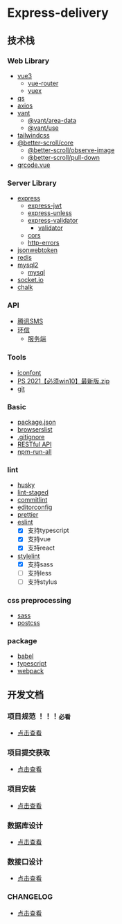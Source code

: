 # Express-delivery
## 技术栈

### Web Library

- [vue3](https://staging-cn.vuejs.org/api/)
  - [vue-router](https://router.vuejs.org/zh/api/)
  - [vuex](https://vuex.vuejs.org/zh/api/)
- [qs](https://github.com/ljharb/qs)
- [axios](https://www.axios-http.cn/docs/intro)
- [vant](https://vant-contrib.gitee.io/vant/#/zh-CN)
  - [@vant/area-data](https://www.npmjs.com/package/@vant/area-data)
  - [@vant/use](https://www.npmjs.com/package/@vant/use)
- [tailwindcss](https://www.tailwindcss.cn/docs/container)
- [@better-scroll/core](https://better-scroll.github.io/docs/zh-CN/guide/base-scroll-options.html)
  - [@better-scroll/observe-image](https://better-scroll.github.io/docs/zh-CN/plugins/observe-image.html)
  - [@better-scroll/pull-down](https://better-scroll.github.io/docs/zh-CN/plugins/pulldown.html)
- [qrcode.vue](https://github.com/scopewu/qrcode.vue/blob/HEAD/README-zh_cn.md)

### Server Library

- [express](https://github.com/expressjs/express)
  - [express-jwt](https://github.com/auth0/express-jwt)
  - [express-unless](https://github.com/jfromaniello/express-unless)
  - [express-validator](https://github.com/express-validator/express-validator)
    - [validator](https://github.com/validatorjs/validator.js)
  - [cors](https://github.com/expressjs/cors)
  - [http-errors](https://github.com/jshttp/http-errors)
- [jsonwebtoken](https://github.com/auth0/node-jsonwebtoken)
- [redis](https://github.com/redis/node-redis)
- [mysql2](https://github.com/sidorares/node-mysql2)
  - [mysql](https://github.com/mysqljs/mysql)
- [socket.io](https://socket.io/)
- [chalk](https://github.com/chalk/chalk)

### API

- [腾讯SMS](https://cloud.tencent.com/document/product/382/55981)
- [环信](https://docs-im.easemob.com/ccim/web/message2)
  - [服务端](https://docs-im.easemob.com/ccim/rest/overview)

### Tools

- [iconfont](https://www.iconfont.cn/)
- [PS 2021【必须win10】最新版.zip](https://www.kancloud.cn/system_light/magicsword/2037378)
- [git](https://www.kancloud.cn/system_light/magicsword/2038471)

### Basic

- [package.json](https://docs.npmjs.com/cli/v8/configuring-npm/package-json)
- [browserslist](https://github.com/browserslist/browserslist)
- [.gitignore](https://github.com/github/gitignore)
- [RESTful API](https://restfulapi.cn/)
- [npm-run-all](https://github.com/mysticatea/npm-run-all)

### lint

- [husky](https://github.com/typicode/husky)
- [lint-staged](https://github.com/okonet/lint-staged)
- [commitlint](https://commitlint.js.org/)
- [editorconfig](https://editorconfig.org/)
- [prettier](https://prettier.io/docs/en/options.html)
- [eslint](http://eslint.cn/docs/rules/)
  - [x] 支持typescript
  - [x] 支持vue
  - [x] 支持react
- [stylelint](https://stylelint.io/user-guide/rules/list)
  - [x] 支持sass
  - [ ] 支持less
  - [ ] 支持stylus

### css preprocessing

- [sass](https://sass-lang.com/documentation/)
- [postcss](https://www.postcss.com.cn/)

### package

- [babel](https://babel.docschina.org/docs/en/usage/)
- [typescript](https://www.tslang.cn/docs/handbook/tsconfig-json.html)
- [webpack](https://webpack.js.org/configuration/)

## 开发文档

### 项目规范 ！！！`必看`

- [点击查看](docs/technical/manual.md)

### 项目提交获取

- [点击查看](docs/technical/git.md)

### 项目安装

- [点击查看](docs/technical/install.md)

### 数据库设计

- [点击查看](docs/technical/databases.md)

### 数接口设计

- [点击查看](docs/technical/api.md)

### CHANGELOG

- [点击查看](docs/technical/CHANGELOG.md)
